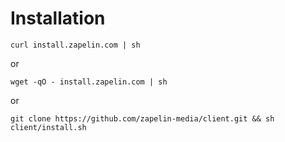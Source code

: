 # Installation 

	curl install.zapelin.com | sh

or

	wget -qO - install.zapelin.com | sh
		
or

	git clone https://github.com/zapelin-media/client.git && sh client/install.sh
	

